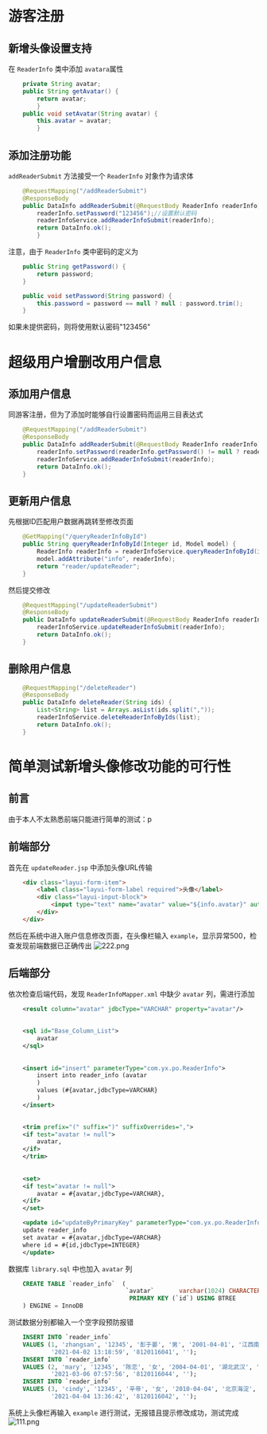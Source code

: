 # 游客注册
## 新增头像设置支持
在 `ReaderInfo` 类中添加 `avatara`属性
```java
    private String avatar;
    public String getAvatar() {
        return avatar;
        }
    public void setAvatar(String avatar) {
        this.avatar = avatar;
        }
```
## 添加注册功能
`addReaderSubmit` 方法接受一个 `ReaderInfo` 对象作为请求体
```java
    @RequestMapping("/addReaderSubmit")
    @ResponseBody
    public DataInfo addReaderSubmit(@RequestBody ReaderInfo readerInfo) {
        readerInfo.setPassword("123456");//设置默认密码
        readerInfoService.addReaderInfoSubmit(readerInfo);
        return DataInfo.ok();
        }
```
注意，由于 `ReaderInfo` 类中密码的定义为
```java
    public String getPassword() {
        return password;
    }

    public void setPassword(String password) {
        this.password = password == null ? null : password.trim();
    }
```
如果未提供密码，则将使用默认密码"123456"


# 超级用户增删改用户信息
## 添加用户信息
同游客注册，但为了添加时能够自行设置密码而运用三目表达式
```java
    @RequestMapping("/addReaderSubmit")
    @ResponseBody
    public DataInfo addReaderSubmit(@RequestBody ReaderInfo readerInfo) {
        readerInfo.setPassword(readerInfo.getPassword() != null ? readerInfo.getPassword() : "123456");//设置默认密码
        readerInfoService.addReaderInfoSubmit(readerInfo);
        return DataInfo.ok();
    }
```
## 更新用户信息
先根据ID匹配用户数据再跳转至修改页面
```java
    @GetMapping("/queryReaderInfoById")
    public String queryReaderInfoById(Integer id, Model model) {
        ReaderInfo readerInfo = readerInfoService.queryReaderInfoById(id);
        model.addAttribute("info", readerInfo);
        return "reader/updateReader";
    }
```
然后提交修改
```java
    @RequestMapping("/updateReaderSubmit")
    @ResponseBody
    public DataInfo updateReaderSubmit(@RequestBody ReaderInfo readerInfo) {
        readerInfoService.updateReaderInfoSubmit(readerInfo);
        return DataInfo.ok();
    }
```
## 删除用户信息
```java
    @RequestMapping("/deleteReader")
    @ResponseBody
    public DataInfo deleteReader(String ids) {
        List<String> list = Arrays.asList(ids.split(","));
        readerInfoService.deleteReaderInfoByIds(list);
        return DataInfo.ok();
    }
```


# 简单测试新增头像修改功能的可行性
## 前言
由于本人不太熟悉前端只能进行简单的测试：p

## 前端部分
首先在 `updateReader.jsp` 中添加头像URL传输
```html
    <div class="layui-form-item">
        <label class="layui-form-label required">头像</label>
        <div class="layui-input-block">
            <input type="text" name="avatar" value="${info.avatar}" autocomplete="off" class="layui-input">
        </div>
    </div>
```
然后在系统中进入账户信息修改页面，在头像栏输入 `example`，显示异常500，检查发现前端数据已正确传出
![222.png](https://s2.loli.net/2023/04/16/nXJPHqsWfubI8LF.png)
## 后端部分
依次检查后端代码，发现 `ReaderInfoMapper.xml` 中缺少 `avatar` 列，需进行添加
```xml
    <result column="avatar" jdbcType="VARCHAR" property="avatar"/>
    
   
    <sql id="Base_Column_List">
        avatar
    </sql>
    
  
    <insert id="insert" parameterType="com.yx.po.ReaderInfo">
        insert into reader_info (avatar
        )
        values (#{avatar,jdbcType=VARCHAR}
        )
    </insert>

   
    <trim prefix="(" suffix=")" suffixOverrides=",">
    <if test="avatar != null">
        avatar,
    </if>
    </trim>
   
   
    <set>
    <if test="avatar != null">
        avatar = #{avatar,jdbcType=VARCHAR},
    </if>
    </set>

    <update id="updateByPrimaryKey" parameterType="com.yx.po.ReaderInfo">
    update reader_info
    set avatar = #{avatar,jdbcType=VARCHAR}
    where id = #{id,jdbcType=INTEGER}
    </update>
```
数据库 `library.sql` 中也加入 `avatar` 列
```sql
    CREATE TABLE `reader_info`  (
                                 `avatar`       varchar(1024) CHARACTER SET utf8 COLLATE utf8_general_ci NULL DEFAULT NULL COMMENT '头像',
                                  PRIMARY KEY (`id`) USING BTREE
    ) ENGINE = InnoDB
```
测试数据分别都输入一个空字段预防报错
```sql
    INSERT INTO `reader_info`
    VALUES (1, 'zhangsan', '12345', '彭于晏', '男', '2001-04-01', '江西南昌', '13767134834', 'yu123@163.com',
            '2021-04-02 13:18:59', '8120116041', '');
    INSERT INTO `reader_info`
    VALUES (2, 'mary', '12345', '陈恋', '女', '2004-04-01', '湖北武汉', '15270839599', 'yx123@163.com',
            '2021-03-06 07:57:56', '8120116044', '');
    INSERT INTO `reader_info`
    VALUES (3, 'cindy', '12345', '辛帝', '女', '2010-04-04', '北京海淀', '13834141133', 'zs1314@163.com',
            '2021-04-04 13:36:42', '8120116042', '');
```
系统上头像栏再输入 `example` 进行测试，无报错且提示修改成功，测试完成
![111.png](https://s2.loli.net/2023/04/16/vVrAfMpNQt1BIuJ.png)





